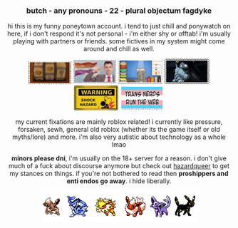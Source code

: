 ### <div align="center"> butch - any pronouns - 22 - plural objectum fagdyke </div>

<div align="center"> hi this is my funny poneytown account. i tend to just chill and ponywatch on here, if i don't respond it's not personal - i'm either shy or offtab! i'm usually playing with partners or friends. some fictives in my system might come around and chill as well.

![](catslot.gif) ![](lessalute.png) ![](mayo.gif) ![](sebpet.gif) ![](shockhazard.png) ![](transnerds.png) 

my current fixations are mainly roblox related! i currently like pressure, forsaken, sewh, general old roblox (whether its the game itself or old myths/lore) and more. i'm also very autistic about technology as a whole lmao

**minors please dni**, i'm usually on the 18+ server for a reason. i don't give much of a fuck about discourse anymore but check out [hazardqueer](https://hazardqueer.carrd.co/) to get my stances on things. if you're not bothered to read then **proshippers and enti endos go away**. i hide liberally.

![](eevees.gif)</div>
